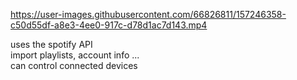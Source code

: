 
https://user-images.githubusercontent.com/66826811/157246358-c50d55df-a8e3-4ee0-917c-d78d1ac7d143.mp4



uses the spotify API  
import playlists, account info ...  
can control connected devices
